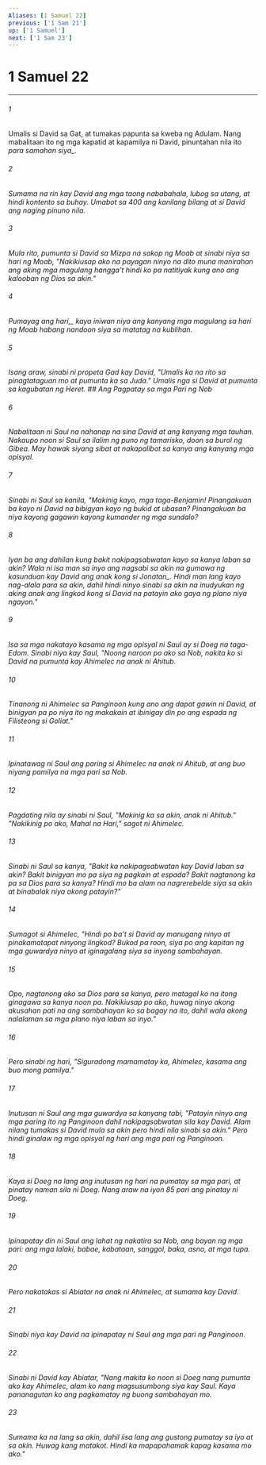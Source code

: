 ```yaml
---
Aliases: [1 Samuel 22]
previous: ['1 Sam 21']
up: ['1 Samuel']
next: ['1 Sam 23']
---
```

# 1 Samuel 22

***






















###### 1 










Umalis si David sa Gat, at tumakas papunta sa kweba ng Adulam. Nang mabalitaan ito ng mga kapatid at kapamilya ni David, pinuntahan nila ito <i class="trans-change">para samahan siya_. 





















###### 2 










Sumama na rin kay David ang mga taong nababahala, lubog sa utang, at hindi kontento sa buhay. Umabot sa 400 ang kanilang bilang at si David ang naging pinuno nila. 





















###### 3 










Mula rito, pumunta si David sa Mizpa na sakop ng Moab at sinabi niya sa hari ng Moab, "Nakikiusap ako na payagan ninyo na dito muna manirahan ang aking mga magulang hanggaʼt hindi ko pa natitiyak kung ano ang kalooban ng Dios sa akin." 





















###### 4 










<i class="trans-change">Pumayag ang hari,_ kaya iniwan niya ang kanyang mga magulang sa hari ng Moab habang nandoon siya sa matatag na kublihan. 





















###### 5 










Isang araw, sinabi ni propeta Gad kay David, "Umalis ka na rito sa pinagtataguan mo at pumunta ka sa Juda." Umalis nga si David at pumunta sa kagubatan ng Heret. ## Ang Pagpatay sa mga Pari ng Nob 





















###### 6 










Nabalitaan ni Saul na nahanap na sina David at ang kanyang mga tauhan. Nakaupo noon si Saul sa ilalim ng puno ng tamarisko, doon sa burol ng Gibea. May hawak siyang sibat at nakapalibot sa kanya ang kanyang mga opisyal. 





















###### 7 










Sinabi ni Saul sa kanila, "Makinig kayo, mga taga-Benjamin! Pinangakuan ba kayo ni David na bibigyan kayo ng bukid at ubasan? Pinangakuan ba niya kayong gagawin kayong kumander ng mga sundalo? 





















###### 8 










Iyan ba ang dahilan kung bakit nakipagsabwatan kayo sa kanya laban sa akin? Wala ni isa man sa inyo ang nagsabi sa akin na gumawa ng kasunduan kay David ang anak kong <i class="trans-change">si Jonatan_. Hindi man lang kayo nag-alala para sa akin, dahil hindi ninyo sinabi sa akin na inudyukan ng aking anak ang lingkod kong si David na patayin ako gaya ng plano niya ngayon." 





















###### 9 










Isa sa mga nakatayo kasama ng mga opisyal ni Saul ay si Doeg na taga-Edom. Sinabi niya kay Saul, "Noong naroon po ako sa Nob, nakita ko si David na pumunta kay Ahimelec na anak ni Ahitub. 





















###### 10 










Tinanong ni Ahimelec sa Panginoon kung ano ang dapat gawin ni David, at binigyan pa po niya ito ng makakain at ibinigay din po ang espada ng Filisteong si Goliat." 





















###### 11 










Ipinatawag ni Saul ang paring si Ahimelec na anak ni Ahitub, at ang buo niyang pamilya na mga pari sa Nob. 





















###### 12 










Pagdating nila ay sinabi ni Saul, "Makinig ka sa akin, anak ni Ahitub." "Nakikinig po ako, Mahal na Hari," sagot ni Ahimelec. 





















###### 13 










Sinabi ni Saul sa kanya, "Bakit ka nakipagsabwatan kay David laban sa akin? Bakit binigyan mo pa siya ng pagkain at espada? Bakit nagtanong ka pa sa Dios para sa kanya? Hindi mo ba alam na nagrerebelde siya sa akin at binabalak niya akong patayin?" 





















###### 14 










Sumagot si Ahimelec, "Hindi po baʼt si David ay manugang ninyo at pinakamatapat ninyong lingkod? Bukod pa roon, siya po ang kapitan ng mga guwardya ninyo at iginagalang siya sa inyong sambahayan. 





















###### 15 










Opo, nagtanong ako sa Dios para sa kanya, pero matagal ko na itong ginagawa sa kanya noon pa. Nakikiusap po ako, huwag ninyo akong akusahan pati na ang sambahayan ko sa bagay na ito, dahil wala akong nalalaman sa mga plano niya laban sa inyo." 





















###### 16 










Pero sinabi ng hari, "Siguradong mamamatay ka, Ahimelec, kasama ang buo mong pamilya." 





















###### 17 










Inutusan ni Saul ang mga guwardya sa kanyang tabi, "Patayin ninyo ang mga paring ito ng Panginoon dahil nakipagsabwatan sila kay David. Alam nilang tumakas si David mula sa akin pero hindi nila sinabi sa akin." Pero hindi ginalaw ng mga opisyal ng hari ang mga pari ng Panginoon. 





















###### 18 










Kaya si Doeg na lang ang inutusan ng hari na pumatay sa mga pari, at pinatay naman sila ni Doeg. Nang araw na iyon 85 pari ang pinatay ni Doeg. 





















###### 19 










Ipinapatay din ni Saul ang lahat ng nakatira sa Nob, ang bayan ng mga pari: ang mga lalaki, babae, kabataan, sanggol, baka, asno, at mga tupa. 





















###### 20 










Pero nakatakas si Abiatar na anak ni Ahimelec, at sumama kay David. 





















###### 21 










Sinabi niya kay David na ipinapatay ni Saul ang mga pari ng Panginoon. 





















###### 22 










Sinabi ni David kay Abiatar, "Nang makita ko noon si Doeg nang pumunta ako kay Ahimelec, alam ko nang magsusumbong siya kay Saul. Kaya pananagutan ko ang pagkamatay ng buong sambahayan mo. 





















###### 23 










Sumama ka na lang sa akin, dahil iisa lang ang gustong pumatay sa iyo at sa akin. Huwag kang matakot. Hindi ka mapapahamak kapag kasama mo ako."
